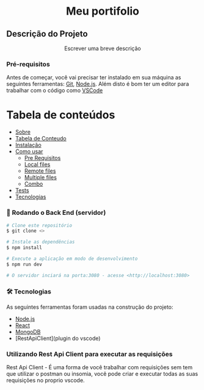 <h1 align="center">Meu portifolio</h1>

## Descrição do Projeto
<p align="center">Escrever uma breve descrição</p>

### Pré-requisitos

Antes de começar, você vai precisar ter instalado em sua máquina as seguintes ferramentas:
[Git](https://git-scm.com), [Node.js](https://nodejs.org/en/). 
Além disto é bom ter um editor para trabalhar com o código como [VSCode](https://code.visualstudio.com/)

Tabela de conteúdos
=================
<!--ts-->
   * [Sobre](#Sobre)
   * [Tabela de Conteudo](#tabela-de-conteudo)
   * [Instalação](#instalacao)
   * [Como usar](#como-usar)
      * [Pre Requisitos](#pre-requisitos)
      * [Local files](#local-files)
      * [Remote files](#remote-files)
      * [Multiple files](#multiple-files)
      * [Combo](#combo)
   * [Tests](#testes)
   * [Tecnologias](#tecnologias)
<!--te-->

### 🎲 Rodando o Back End (servidor)

```bash
# Clone este repositório
$ git clone <>

# Instale as dependências
$ npm install

# Execute a aplicação em modo de desenvolvimento
$ npm run dev

# O servidor inciará na porta:3080 - acesse <http://localhost:3080>
```

### 🛠 Tecnologias

As seguintes ferramentas foram usadas na construção do projeto:


- [Node.js](https://nodejs.org/en/)
- [React](https://pt-br.reactjs.org/)
- [MongoDB](https://reactnative.dev/)
- [RestApiClient](plugin do vscode)


### Utilizando Rest Api Client para executar as requisições
Rest Api Client - É uma forma de você trabalhar com requisições sem tem que utilizar o postman ou insomia, você pode criar e executar todas as suas requisições no proprio vscode.
